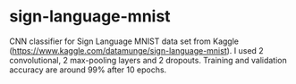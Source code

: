# sign-language-mnist
CNN classifier for Sign Language MNIST data set from Kaggle (https://www.kaggle.com/datamunge/sign-language-mnist). I used 2 convolutional, 2 max-pooling layers and 2 dropouts. Training and validation accuracy are around 99% after 10 epochs.
